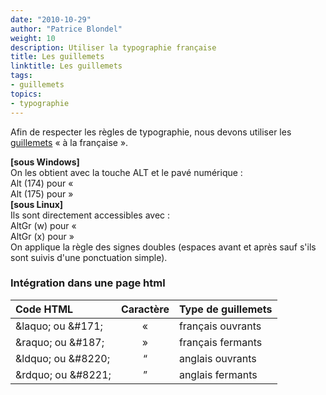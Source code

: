 ```yaml
---
date: "2010-10-29"
author: "Patrice Blondel"
weight: 10
description: Utiliser la typographie française
title: Les guillemets
linktitle: Les guillemets
tags:
- guillemets
topics:
- typographie
---
```


Afin de respecter les règles de typographie, nous devons utiliser les 
[guillemets](http://fr.wikipedia.org/wiki/Guillemet) « à la française ».    

**[sous Windows]**    
On les obtient avec la touche ALT et le pavé numérique :      
Alt (174) pour «   
Alt (175) pour »     
**[sous Linux]**   
Ils sont   directement accessibles avec :    
AltGr (w) pour «       
AltGr (x) pour »     
On applique la règle des signes doubles (espaces avant et après sauf s'ils sont suivis d'une ponctuation simple).    

### Intégration dans une page html

Code HTML | Caractère | Type de guillemets
| :--- | :---: | :--- |
&amp;laquo; ou &amp;#171; | &#171; | français ouvrants
&amp;raquo; ou &amp;#187; | &#187; | français fermants
&amp;ldquo; ou &amp;#8220; | &#8220; | anglais ouvrants
&amp;rdquo; ou &amp;#8221; | &#8221; | anglais fermants

